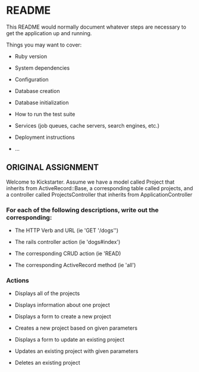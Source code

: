 # README

This README would normally document whatever steps are necessary to get the
application up and running.

Things you may want to cover:

* Ruby version

* System dependencies

* Configuration

* Database creation

* Database initialization

* How to run the test suite

* Services (job queues, cache servers, search engines, etc.)

* Deployment instructions

* ...
## ORIGINAL ASSIGNMENT

Welcome to Kickstarter. Assume we have a model called Project that inherits from ActiveRecord::Base, a corresponding table called projects, and a controller called ProjectsController that inherits from ApplicationController

### For each of the following descriptions, write out the corresponding:

* The HTTP Verb and URL (ie 'GET '/dogs'')

* The rails controller action (ie 'dogs#index')

* The corresponding CRUD action (ie 'READ)

* The corresponding ActiveRecord method (ie 'all')

### Actions

* Displays all of the projects

* Displays information about one project

* Displays a form to create a new project

* Creates a new project based on given parameters

* Displays a form to update an existing project

* Updates an existing project with given parameters

* Deletes an existing project